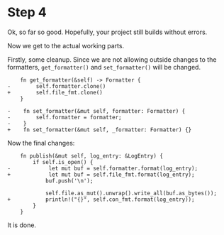 # Step 4

Ok, so far so good. Hopefully, your project still builds without errors.

Now we get to the actual working parts.

Firstly, some cleanup. Since we are not allowing outside changes to the formatters, `get_formatter()` and `set_formatter()` will be changed.

```rust, no_run
    fn get_formatter(&self) -> Formatter {
-        self.formatter.clone()
+        self.file_fmt.clone()
    }

```

```rust, no_run
-    fn set_formatter(&mut self, formatter: Formatter) {
-        self.formatter = formatter;
-    }
+    fn set_formatter(&mut self, _formatter: Formatter) {}
```

Now the final changes:

```rust, no_run
    fn publish(&mut self, log_entry: &LogEntry) {
        if self.is_open() {
-            let mut buf = self.formatter.format(log_entry);
+            let mut buf = self.file_fmt.format(log_entry);
            buf.push('\n');

            self.file.as_mut().unwrap().write_all(buf.as_bytes());
+           println!("{}", self.con_fmt.format(log_entry));
        }
    }

```

It is done.
